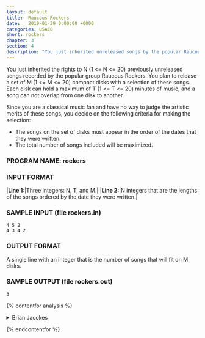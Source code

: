 ```yaml
---
layout: default
title:  Raucous Rockers
date:   2019-01-29 0:00:00 +0000
categories: USACO
short: rockers
chapter: 3
section: 4
description: "You just inherited unreleased songs by the popular Raucous Rockers. You will release CDs with a selection of these songs. Each disk has a capacity and songs cannot overlap between disks and must appear in the same order as they were writen. How many songs can you fit?"
---
```


You just inherited the rights to N (1 <= N <= 20) previously unreleased songs recorded by the popular group Raucous Rockers. You plan to release a set of M (1 <= M <= 20) compact disks with a selection of these songs. Each disk can hold a maximum of T (1 <= T <= 20) minutes of music, and a song can not overlap from one disk to another.

Since you are a classical music fan and have no way to judge the artistic merits of these songs, you decide on the following criteria for making the selection:

*   The songs on the set of disks must appear in the order of the dates that they were written.
*   The total number of songs included will be maximized.

### PROGRAM NAME: rockers

### INPUT FORMAT

|**Line 1:**|Three integers: N, T, and M.|
|**Line 2:**|N integers that are the lengths of the songs ordered by the date they were written.|

### SAMPLE INPUT (file rockers.in)

```none
4 5 2
4 3 4 2
```

### OUTPUT FORMAT

A single line with an integer that is the number of songs that will fit on M disks.

### SAMPLE OUTPUT (file rockers.out)

```none
3
```

{% contentfor analysis %}

<details>
<summary>
Brian Jacokes
</summary>

This is a pretty straight-forward dynamic programming problem. The factors that determine whether we can put a song on a CD are:

* The length used up on the CD so far
* The length of the current song
* The last song that we put on the CD (because of the date restriction)

Therefore, we create an matrix called "dp", with dp[a][b][c] being the most number of songs that we can put on the first 'a' CDs, with 'b' minutes already used up on the 'a'th CD, and with 'c' being the last song that we put on CD 'a'. We initialize the matrix to be all zeroes, and then we cycle through it as follows:

* We traverse the CDs in ascending order to satisfy the date requirement
* We go through the number of minutes used in ascending order, so that we have had a chance to put on a song earlier in the CD before we try to put songs on at a later time
* We go through the last song used in ascending order (although this order doesn't really matter)
* We go through the new songs in ascending order, making sure to start with songs that were dated after the last song

If the new song that we want to include in the set will fit on the current CD, there is no reason to put it on the next CD, so we check the matrix and see if adding it to the current set of songs will be better than the value already stored in the matrix. Otherwise, we check to see if it would be beneficial to put the song on the next CD. As a time-saver, each time we check a current value in the matrix to see what other songs we can put on the CD, we also check and see if this value is better than the most number of CDs that we have currently been able to fit in the set, so that we don't need to do this at the end. Finally, we output this best number, which will be the most number of CDs that we can fit in the set.

```cpp
#include <stdio.h>
#define MAX 25

int     dp[MAX][MAX][MAX], length[MAX];

int 
main ()
{
    FILE   *in = fopen ("rockers.in", "r");
    FILE   *out = fopen ("rockers.out", "w");
    int     a, b, c, d, best, numsongs, cdlength, numcds;
    fscanf (in, "%d%d%d", &numsongs, &cdlength, &numcds);
    for (a = 1; a <= numsongs; a++)
	fscanf (in, "%d", &length[a]);
    best = 0;
    for (a = 0; a < numcds; a++)/* current cd */
	for (b = 0; b <= cdlength; b++)	/* number of minutes used */
	    for (c = 0; c <= numsongs; c++) {	/* last song */
		for (d = c + 1; d <= numsongs; d++) {	/* new song */
		    if (b + length[d] <= cdlength) {
			if (dp[a][b][c] + 1 > dp[a][b + length[d]][d])
			    dp[a][b + length[d]][d] = dp[a][b][c] + 1;
		    }
		    else {
			if (dp[a][b][c] + 1 > dp[a + 1][length[d]][d])
			    dp[a + 1][length[d]][d] = dp[a][b][c] + 1;
		    }
		}
		if (dp[a][b][c] > best)
		    best = dp[a][b][c];
	    }
    fprintf (out, "%d\n", best);
    return 0;
}
```

</details>

{% endcontentfor %}